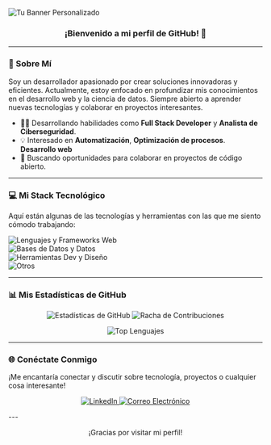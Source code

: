 ![Tu Banner Personalizado](banner.png)

<h3 align="center">¡Bienvenido a mi perfil de GitHub! 👋</h3>

---

### 🚀 Sobre Mí

Soy un desarrollador apasionado por crear soluciones innovadoras y eficientes. Actualmente, estoy enfocado en profundizar mis conocimientos en el desarrollo web y la ciencia de datos. Siempre abierto a aprender nuevas tecnologías y colaborar en proyectos interesantes.

- 👨‍💻  Desarrollando habilidades como **Full Stack Developer** y **Analista de Ciberseguridad**.
- 💡  Interesado en **Automatización**, **Optimización de procesos**. **Desarrollo web**
- 🤝  Buscando oportunidades para colaborar en proyectos de código abierto.

---

### 💻 Mi Stack Tecnológico

Aquí están algunas de las tecnologías y herramientas con las que me siento cómodo trabajando:

<p align="left">
  <img src="https://skillicons.dev/icons?i=html,css,js,ts,react.js,python,.NET_core/framework,ASP.NET,boostrap" alt="Lenguajes y Frameworks Web" />
  <br>
  <img src="https://skillicons.dev/icons?i=sqlite,azure,sql_server" alt="Bases de Datos y Datos" />
  <br>
  <img src="https://skillicons.dev/icons?i=git,github,vscode,docker,figma,canva,visual_studio_IDE" alt="Herramientas Dev y Diseño" />
  <br>
  <img src="https://skillicons.dev/icons?i=linux,windows,apple" alt="Otros" />
</p>

---

### 📊 Mis Estadísticas de GitHub

<p align="center">
  <img src="https://github-readme-stats.vercel.app/api?username=ezzz37&show_icons=true&theme=dark" alt="Estadísticas de GitHub" />
  <img src="https://github-readme-streak-stats.herokuapp.com/?user=ezzz37&theme=dark" alt="Racha de Contribuciones" />
</p>
<p align="center">
  <img src="https://github-readme-stats.vercel.app/api/top-langs/?username=ezzz37&layout=compact&theme=dark" alt="Top Lenguajes" />
</p>

---

### 🌐 Conéctate Conmigo

¡Me encantaría conectar y discutir sobre tecnología, proyectos o cualquier cosa interesante!

<p align="center">
  <a href="https://www.linkedin.com/in/TU_USUARIO_LINKEDIN/" target="_blank">
    <img src="https://skillicons.dev/icons?i=linkedin" alt="LinkedIn" />
  </a>
  <a href="mailto:TU_CORREO@ejemplo.com">
    <img src="https://skillicons.dev/icons?i=gmail" alt="Correo Electrónico" />
  </a>
  </p>
---

<p align="center">¡Gracias por visitar mi perfil!</p>
